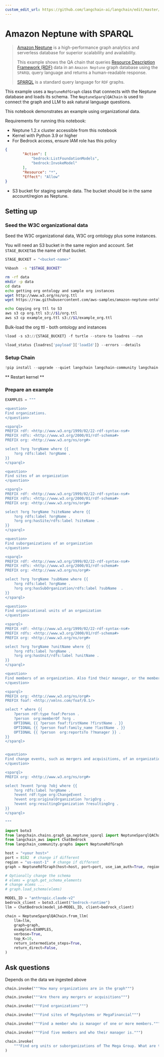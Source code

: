 ```yaml
---
custom_edit_url: https://github.com/langchain-ai/langchain/edit/master/docs/docs/integrations/graphs/amazon_neptune_sparql.ipynb
---
```

# Amazon Neptune with SPARQL

>[Amazon Neptune](https://aws.amazon.com/neptune/) is a high-performance graph analytics and serverless database for superior scalability and availability.
>
>This example shows the QA chain that queries [Resource Description Framework (RDF)](https://en.wikipedia.org/wiki/Resource_Description_Framework) data 
in an `Amazon Neptune` graph database using the `SPARQL` query language and returns a human-readable response.
>
>[SPARQL](https://en.wikipedia.org/wiki/SPARQL) is a standard query language for `RDF` graphs.


This example uses a `NeptuneRdfGraph` class that connects with the Neptune database and loads its schema. 
The `NeptuneSparqlQAChain` is used to connect the graph and LLM to ask natural language questions.

This notebook demonstrates an example using organizational data.

Requirements for running this notebook:
- Neptune 1.2.x cluster accessible from this notebook
- Kernel with Python 3.9 or higher
- For Bedrock access, ensure IAM role has this policy

```json
{
        "Action": [
            "bedrock:ListFoundationModels",
            "bedrock:InvokeModel"
        ],
        "Resource": "*",
        "Effect": "Allow"
}
```

- S3 bucket for staging sample data. The bucket should be in the same account/region as Neptune.

## Setting up

### Seed the W3C organizational data

Seed the W3C organizational data, W3C org ontology plus some instances. 
 
You will need an S3 bucket in the same region and account. Set `STAGE_BUCKET`as the name of that bucket.


```python
STAGE_BUCKET = "<bucket-name>"
```


```bash
%%bash  -s "$STAGE_BUCKET"

rm -rf data
mkdir -p data
cd data
echo getting org ontology and sample org instances
wget http://www.w3.org/ns/org.ttl 
wget https://raw.githubusercontent.com/aws-samples/amazon-neptune-ontology-example-blog/main/data/example_org.ttl 

echo Copying org ttl to S3
aws s3 cp org.ttl s3://$1/org.ttl
aws s3 cp example_org.ttl s3://$1/example_org.ttl

```

Bulk-load the org ttl - both ontology and instances


```python
%load -s s3://{STAGE_BUCKET} -f turtle --store-to loadres --run
```


```python
%load_status {loadres['payload']['loadId']} --errors --details
```

### Setup Chain


```python
!pip install --upgrade --quiet langchain langchain-community langchain-aws
```

** Restart kernel **

### Prepare an example


```python
EXAMPLES = """

<question>
Find organizations.
</question>

<sparql>
PREFIX rdf: <http://www.w3.org/1999/02/22-rdf-syntax-ns#> 
PREFIX rdfs: <http://www.w3.org/2000/01/rdf-schema#> 
PREFIX org: <http://www.w3.org/ns/org#> 

select ?org ?orgName where {{
    ?org rdfs:label ?orgName .
}} 
</sparql>

<question>
Find sites of an organization
</question>

<sparql>
PREFIX rdf: <http://www.w3.org/1999/02/22-rdf-syntax-ns#> 
PREFIX rdfs: <http://www.w3.org/2000/01/rdf-schema#> 
PREFIX org: <http://www.w3.org/ns/org#> 

select ?org ?orgName ?siteName where {{
    ?org rdfs:label ?orgName .
    ?org org:hasSite/rdfs:label ?siteName . 
}} 
</sparql>

<question>
Find suborganizations of an organization
</question>

<sparql>
PREFIX rdf: <http://www.w3.org/1999/02/22-rdf-syntax-ns#> 
PREFIX rdfs: <http://www.w3.org/2000/01/rdf-schema#> 
PREFIX org: <http://www.w3.org/ns/org#> 

select ?org ?orgName ?subName where {{
    ?org rdfs:label ?orgName .
    ?org org:hasSubOrganization/rdfs:label ?subName  .
}} 
</sparql>

<question>
Find organizational units of an organization
</question>

<sparql>
PREFIX rdf: <http://www.w3.org/1999/02/22-rdf-syntax-ns#> 
PREFIX rdfs: <http://www.w3.org/2000/01/rdf-schema#> 
PREFIX org: <http://www.w3.org/ns/org#> 

select ?org ?orgName ?unitName where {{
    ?org rdfs:label ?orgName .
    ?org org:hasUnit/rdfs:label ?unitName . 
}} 
</sparql>

<question>
Find members of an organization. Also find their manager, or the member they report to.
</question>

<sparql>
PREFIX org: <http://www.w3.org/ns/org#> 
PREFIX foaf: <http://xmlns.com/foaf/0.1/> 

select * where {{
    ?person rdf:type foaf:Person .
    ?person  org:memberOf ?org .
    OPTIONAL {{ ?person foaf:firstName ?firstName . }}
    OPTIONAL {{ ?person foaf:family_name ?lastName . }}
    OPTIONAL {{ ?person  org:reportsTo ??manager }} .
}}
</sparql>


<question>
Find change events, such as mergers and acquisitions, of an organization
</question>

<sparql>
PREFIX org: <http://www.w3.org/ns/org#> 

select ?event ?prop ?obj where {{
    ?org rdfs:label ?orgName .
    ?event rdf:type org:ChangeEvent .
    ?event org:originalOrganization ?origOrg .
    ?event org:resultingOrganization ?resultingOrg .
}}
</sparql>

"""
```


```python
import boto3
from langchain.chains.graph_qa.neptune_sparql import NeptuneSparqlQAChain
from langchain_aws import ChatBedrock
from langchain_community.graphs import NeptuneRdfGraph

host = "<your host>"
port = 8182  # change if different
region = "us-east-1"  # change if different
graph = NeptuneRdfGraph(host=host, port=port, use_iam_auth=True, region_name=region)

# Optionally change the schema
# elems = graph.get_schema_elements
# change elems ...
# graph.load_schema(elems)

MODEL_ID = "anthropic.claude-v2"
bedrock_client = boto3.client("bedrock-runtime")
llm = ChatBedrock(model_id=MODEL_ID, client=bedrock_client)

chain = NeptuneSparqlQAChain.from_llm(
    llm=llm,
    graph=graph,
    examples=EXAMPLES,
    verbose=True,
    top_K=10,
    return_intermediate_steps=True,
    return_direct=False,
)
```

## Ask questions
Depends on the data we ingested above


```python
chain.invoke("""How many organizations are in the graph""")
```


```python
chain.invoke("""Are there any mergers or acquisitions""")
```


```python
chain.invoke("""Find organizations""")
```


```python
chain.invoke("""Find sites of MegaSystems or MegaFinancial""")
```


```python
chain.invoke("""Find a member who is manager of one or more members.""")
```


```python
chain.invoke("""Find five members and who their manager is.""")
```


```python
chain.invoke(
    """Find org units or suborganizations of The Mega Group. What are the sites of those units?"""
)
```
